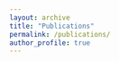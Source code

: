 ```yaml
---
layout: archive
title: "Publications"
permalink: /publications/
author_profile: true
---
```


<script src="//ajax.googleapis.com/ajax/libs/jquery/1.11.0/jquery.min.js"></script>
<script src="https://alirezamoradi.me/BibTex.js"></script>
<script src="https://alirezamoradi.me/custom_BibTex.js"></script>
<div class="publications"><div id="list_of_publications_here"></div></div>
<script> bibtex2html_bibfile("https://alirezamoradi.me/list_of_publications.bib", "list_of_publications_here") </script>